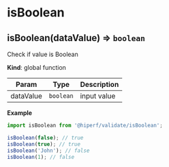 # isBoolean
<a name="isBoolean"></a>

## isBoolean(dataValue) ⇒ <code>boolean</code>
Check if value is Boolean

**Kind**: global function  

| Param | Type | Description |
| --- | --- | --- |
| dataValue | <code>boolean</code> | input value |

**Example**  
```js
import isBoolean from '@hiperf/validate/isBoolean';isBoolean(false); // trueisBoolean(true); // trueisBoolean('John'); // falseisBoolean(1); // false
```
